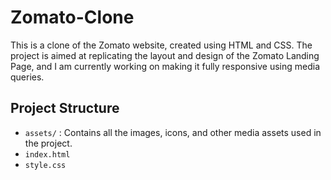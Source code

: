 # Zomato-Clone
This is a clone of the Zomato website, created using HTML and CSS. The project is aimed at replicating the layout and design of the Zomato Landing Page, and I am currently working on making it fully responsive using media queries.

## Project Structure
- `assets/` : Contains all the images, icons, and other media assets used in the project.
- `index.html` 
- `style.css`
